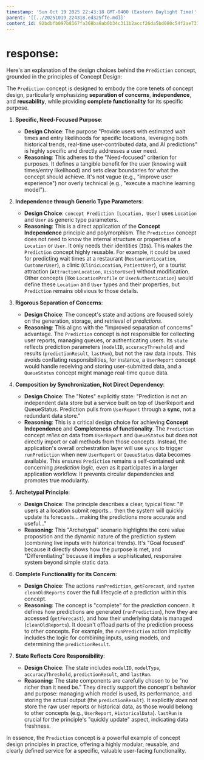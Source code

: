 ```yaml
---
timestamp: 'Sun Oct 19 2025 22:43:18 GMT-0400 (Eastern Daylight Time)'
parent: '[[../20251019_224318.ed325ffe.md]]'
content_id: 92bdbfb097b8167fa368ba0ab0b34c311b2accf26da5bd080c54f2ae73188617
---
```


# response:

Here's an explanation of the design choices behind the `Prediction` concept, grounded in the principles of Concept Design:

The `Prediction` concept is designed to embody the core tenets of concept design, particularly emphasizing **separation of concerns**, **independence**, and **reusability**, while providing **complete functionality** for its specific purpose.

1. **Specific, Need-Focused Purpose**:
   * **Design Choice**: The purpose "Provide users with estimated wait times and entry likelihoods for specific locations, leveraging both historical trends, real-time user-contributed data, and AI predictions" is highly specific and directly addresses a user need.
   * **Reasoning**: This adheres to the "Need-focused" criterion for purposes. It defines a tangible benefit for the user (knowing wait times/entry likelihood) and sets clear boundaries for what the concept should achieve. It's not vague (e.g., "improve user experience") nor overly technical (e.g., "execute a machine learning model").

2. **Independence through Generic Type Parameters**:
   * **Design Choice**: `concept Prediction [Location, User]` uses `Location` and `User` as generic type parameters.
   * **Reasoning**: This is a direct application of the **Concept Independence** principle and polymorphism. The `Prediction` concept does not need to know the internal structure or properties of a `Location` or `User`. It only needs their identities (`ID`s). This makes the `Prediction` concept highly reusable. For example, it could be used for predicting wait times at a restaurant (`RestaurantLocation`, `CustomerUser`), a clinic (`ClinicLocation`, `PatientUser`), or a tourist attraction (`AttractionLocation`, `VisitorUser`) without modification. Other concepts (like `LocationProfile` or `UserAuthentication`) would define these `Location` and `User` types and their properties, but `Prediction` remains oblivious to those details.

3. **Rigorous Separation of Concerns**:
   * **Design Choice**: The concept's state and actions are focused solely on the generation, storage, and retrieval of *predictions*.
   * **Reasoning**: This aligns with the "Improved separation of concerns" advantage. The `Prediction` concept is not responsible for collecting user reports, managing queues, or authenticating users. Its `state` reflects prediction parameters (`modelID`, `accuracyThreshold`) and results (`predictionResult`, `lastRun`), but not the raw data inputs. This avoids conflating responsibilities, for instance, a `UserReport` concept would handle receiving and storing user-submitted data, and a `QueueStatus` concept might manage real-time queue data.

4. **Composition by Synchronization, Not Direct Dependency**:
   * **Design Choice**: The "Notes" explicitly state: "Prediction is not an independent data store but a service built on top of UserReport and QueueStatus. Prediction pulls from `UserReport` through a **sync**, not a redundant data store."
   * **Reasoning**: This is a critical design choice for achieving **Concept Independence** and **Completeness of functionality**. The `Prediction` concept *relies* on data from `UserReport` and `QueueStatus` but does not directly import or call methods from those concepts. Instead, the application's overall orchestration layer will use `syncs` to trigger `runPrediction` when new `UserReport` or `QueueStatus` data becomes available. This ensures `Prediction` remains a self-contained unit concerning *prediction logic*, even as it participates in a larger application workflow. It prevents circular dependencies and promotes true modularity.

5. **Archetypal Principle**:
   * **Design Choice**: The principle describes a clear, typical flow: "If users at a location submit reports... then the system will quickly update its forecasts... making the predictions more accurate and useful..."
   * **Reasoning**: This "Archetypal" scenario highlights the core value proposition and the dynamic nature of the prediction system (combining live inputs with historical trends). It's "Goal focused" because it directly shows how the purpose is met, and "Differentiating" because it implies a sophisticated, responsive system beyond simple static data.

6. **Complete Functionality for its Concern**:
   * **Design Choice**: The actions `runPrediction`, `getForecast`, and `system cleanOldReports` cover the full lifecycle of a prediction within this concept.
   * **Reasoning**: The concept is "complete" for the *prediction* concern. It defines how predictions are generated (`runPrediction`), how they are accessed (`getForecast`), and how their underlying data is managed (`cleanOldReports`). It doesn't offload parts of the prediction process to other concepts. For example, the `runPrediction` action implicitly includes the logic for combining inputs, using models, and determining the `predictionResult`.

7. **State Reflects Core Responsibility**:
   * **Design Choice**: The state includes `modelID`, `modelType`, `accuracyThreshold`, `predictionResult`, and `lastRun`.
   * **Reasoning**: The state components are carefully chosen to be "no richer than it need be." They directly support the concept's behavior and purpose: managing which model is used, its performance, and storing the actual output (the `predictionResult`). It explicitly *does not* store the raw user reports or historical data, as those would belong to other concepts (e.g., `UserReport`, `HistoricalData`). `lastRun` is crucial for the principle's "quickly update" aspect, indicating data freshness.

In essence, the `Prediction` concept is a powerful example of concept design principles in practice, offering a highly modular, reusable, and clearly defined service for a specific, valuable user-facing functionality.
